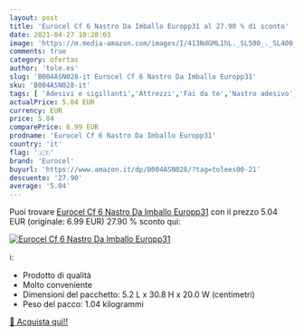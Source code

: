 ```yaml
---
layout: post
title: 'Eurocel Cf 6 Nastro Da Imballo Europp31 al 27.90 % di sconto'
date: 2021-04-27 10:28:03
image: 'https://m.media-amazon.com/images/I/413NdGML1hL._SL500_._SL400_.jpg'
comments: true
category: ofertas
author: 'tole.es'
slug: 'B004ASN028-it Eurocel Cf 6 Nastro Da Imballo Europp31'
sku: 'B004ASN028-it'
tags: [ 'Adesivi e sigillanti','Attrezzi','Fai da te','Nastro adesivo','Nastro da imballo','eurocel', ]
actualPrice: 5.04 EUR
currency: EUR
price: 5.04
comparePrice: 6.99 EUR
prodname: 'Eurocel Cf 6 Nastro Da Imballo Europp31'
country: 'it'
flag: '🇮🇹'
brand: 'Eurocel'
buyurl: 'https://www.amazon.it/dp/B004ASN028/?tag=tolees00-21'
descuento: '27.90'
average: '5.04'
---
```


Puoi trovare [Eurocel Cf 6 Nastro Da Imballo Europp31](https://www.amazon.it/dp/B004ASN028/?tag=tolees00-21) con il prezzo 5.04 EUR (originale: 6.99 EUR) 27.90 % sconto qui:

[![Eurocel Cf 6 Nastro Da Imballo Europp31](https://m.media-amazon.com/images/I/413NdGML1hL._SL500_._SL400_.jpg)](https://www.amazon.it/dp/B004ASN028/?tag=tolees00-21)

ℹ️:

- Prodotto di qualità
- Molto conveniente
- Dimensioni del pacchetto: 5.2 L x 30.8 H x 20.0 W (centimetri)
- Peso del pacco: 1.04 kilogrammi

[🛒 Acquista qui!!](https://www.amazon.it/dp/B004ASN028/?tag=tolees00-21)
